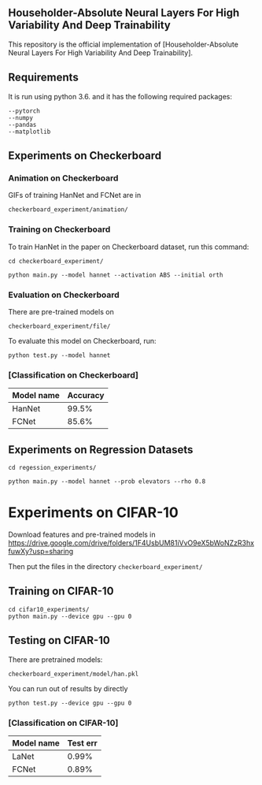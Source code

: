 
## Householder-Absolute Neural Layers For High Variability And Deep Trainability

This repository is the official implementation of [Householder-Absolute Neural Layers For High Variability And Deep Trainability]. 

## Requirements

It is run using python 3.6. and it has the following required packages: 

```setup
--pytorch
--numpy
--pandas
--matplotlib
```
## Experiments on Checkerboard

### Animation on Checkerboard
GIFs of training HanNet and FCNet are in 

```
checkerboard_experiment/animation/
```

### Training on Checkerboard

To train HanNet in the paper on Checkerboard dataset, run this command:

```
cd checkerboard_experiment/
```

```train
python main.py --model hannet --activation ABS --initial orth
```


### Evaluation on Checkerboard 
There are pre-trained models on 
```
checkerboard_experiment/file/
```

To evaluate this model on Checkerboard, run:

```eval
python test.py --model hannet
```


### [Classification on Checkerboard]

| Model name         | Accuracy  | 
| ------------------ |---------- | 
| HanNet   |     99.5%           |  
| FCNet   |     85.6%            |  



##  Experiments on Regression Datasets
```
cd regession_experiments/
```

```
python main.py --model hannet --prob elevators --rho 0.8
```

#  Experiments on CIFAR-10

Download features and pre-trained models in
https://drive.google.com/drive/folders/1F4UsbUM81iVvO9eX5bWoNZzR3hxfuwXy?usp=sharing

Then put the files in the directory ``checkerboard_experiment/``



## Training on CIFAR-10

```
cd cifar10_experiments/
python main.py --device gpu --gpu 0
```

## Testing on CIFAR-10
There are pretrained models: 
```
checkerboard_experiment/model/han.pkl
```
You can run out of results by directly
```
python test.py --device gpu --gpu 0
```
### [Classification on CIFAR-10]

| Model name         | Test err  | 
| ------------------ |---------- | 
| LaNet   |     0.99%           |  
| FCNet   |     0.89%            |  
